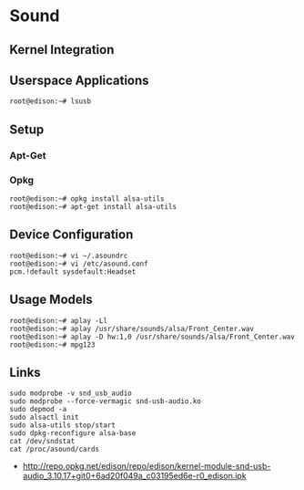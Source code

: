 Sound
==

## Kernel Integration
## Userspace Applications

    root@edison:~# lsusb

## Setup
### Apt-Get
### Opkg

    root@edison:~# opkg install alsa-utils
    root@edison:~# apt-get install alsa-utils

## Device Configuration

    root@edison:~# vi ~/.asoundrc
    root@edison:~# vi /etc/asound.conf
    pcm.!default sysdefault:Headset

## Usage Models

    root@edison:~# aplay -Ll
    root@edison:~# aplay /usr/share/sounds/alsa/Front_Center.wav
    root@edison:~# aplay -D hw:1,0 /usr/share/sounds/alsa/Front_Center.wav
    root@edison:~# mpg123

## Links

    sudo modprobe -v snd_usb_audio
    sudo modprobe --force-vermagic snd-usb-audio.ko
    sudo depmod -a
    sudo alsactl init
    sudo alsa-utils stop/start
    sudo dpkg-reconfigure alsa-base
    cat /dev/sndstat
    cat /proc/asound/cards
    
- http://repo.opkg.net/edison/repo/edison/kernel-module-snd-usb-audio_3.10.17+git0+6ad20f049a_c03195ed6e-r0_edison.ipk